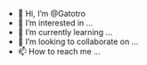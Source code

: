 - 👋 Hi, I’m @Gatotro
- 👀 I’m interested in ...
- 🌱 I’m currently learning ...
- 💞️ I’m looking to collaborate on ...
- 📫 How to reach me ...

<!---
Gatotro/Gatotro is a ✨ special ✨ repository because its `README.md` (this file) appears on your GitHub profile.
You can click the Preview link to take a look at your changes.
--->
